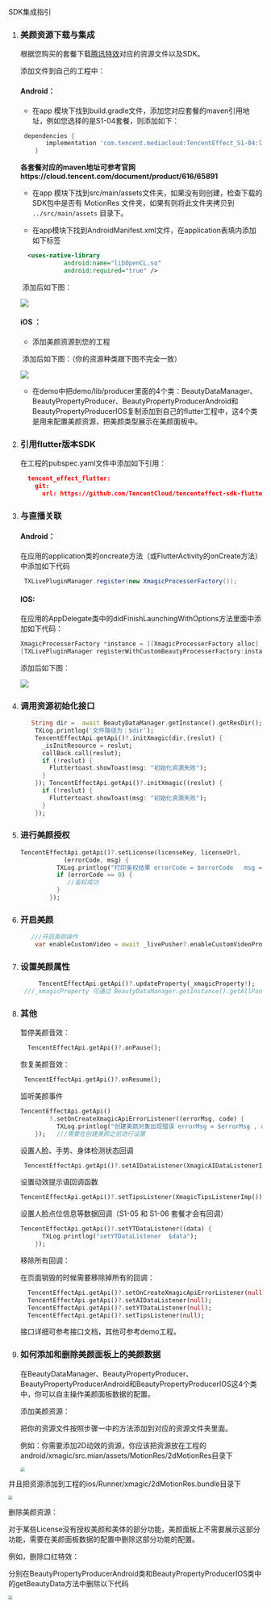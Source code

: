 SDK集成指引

1. ### 美颜资源下载与集成

   根据您购买的套餐下载[腾讯特效](https://cloud.tencent.com/document/product/616/65876)对应的资源文件以及SDK。

   添加文件到自己的工程中：

   #### Android：

   -  在app 模块下找到build.gradle文件，添加您对应套餐的maven引用地址，例如您选择的是S1-04套餐，则添加如下：

   ```groovy
    dependencies {
          implementation 'com.tencent.mediacloud:TencentEffect_S1-04:latest.release'
       }
   ```
   
   **各套餐对应的maven地址可参考官网https://cloud.tencent.com/document/product/616/65891**
   
   -  在app 模块下找到src/main/assets文件夹，如果没有则创建，检查下载的SDK包中是否有 MotionRes 文件夹，如果有则将此文件夹拷贝到 `../src/main/assets` 目录下。
   
   - 在app模块下找到AndroidManifest.xml文件，在application表填内添加如下标签
   
   ```xml
     <uses-native-library
               android:name="libOpenCL.so"
               android:required="true" />
   ```
   
   ​       添加后如下图：
   
   ![](https://qcloudimg.tencent-cloud.cn/raw/adca155b8fa60600465bdfc6e78ebb2b.png)
   
   
   
   #### iOS ：
   
   - 添加美颜资源到您的工程
   
   ​       添加后如下图：（你的资源种类跟下图不完全一致）
   
   ![](https://qcloudimg.tencent-cloud.cn/raw/e5cb4984aa2bfa14fd4f837acf465cfa.png)
   
   
   
   
   
   - 在demo中把demo/lib/producer里面的4个类：BeautyDataManager、BeautyPropertyProducer、BeautyPropertyProducerAndroid和BeautyPropertyProducerIOS复制添加到自己的flutter工程中，这4个类是用来配置美颜资源，把美颜类型展示在美颜面板中。
   
   
   
2. ### 引用flutter版本SDK

   在工程的pubspec.yaml文件中添加如下引用：

   ```json
     tencent_effect_flutter:
       git:
         url: https://github.com/TencentCloud/tencenteffect-sdk-flutter
   ```

3. ### 与直播关联

   #### Android：

   在应用的application类的oncreate方法（或FlutterActivity的onCreate方法）中添加如下代码

   ```java
    TXLivePluginManager.register(new XmagicProcesserFactory());
   ```
   
   #### IOS:

   在应用的AppDelegate类中的didFinishLaunchingWithOptions方法里面中添加如下代码：

   ```objective-c
   XmagicProcesserFactory *instance = [[XmagicProcesserFactory alloc] init];
   [TXLivePluginManager registerWithCustomBeautyProcesserFactory:instance];
   ```
   
   添加后如下图：
   
   ![](https://qcloudimg.tencent-cloud.cn/raw/3f2de0a60696f18daedde2228d65076a.png)
   
   
   
4. ### 调用资源初始化接口

   ```dart
      String dir =  await BeautyDataManager.getInstance().getResDir();
       TXLog.printlog('文件路径为：$dir');
       TencentEffectApi.getApi()?.initXmagic(dir,(reslut) {
         _isInitResource = reslut;
         callBack.call(reslut);
         if (!reslut) {
           Fluttertoast.showToast(msg: "初始化资源失败");
         }
       }); TencentEffectApi.getApi()?.initXmagic((reslut) {
         if (!reslut) {
           Fluttertoast.showToast(msg: "初始化资源失败");
         }
       });
   ```

5. ### 进行美颜授权

   ```dart
   TencentEffectApi.getApi()?.setLicense(licenseKey, licenseUrl,
               (errorCode, msg) {
             TXLog.printlog("打印鉴权结果 errorCode = $errorCode   msg = $msg");
             if (errorCode == 0) {
                //鉴权成功
             }
           });
   ```

6. ### 开启美颜

   ```dart
      ///开启美颜操作
       var enableCustomVideo = await _livePusher?.enableCustomVideoProcess(true);
   ```
   
7. ### 设置美颜属性

   ```dart
        TencentEffectApi.getApi()?.updateProperty(_xmagicProperty!);
    ///_xmagicProperty 可通过 BeautyDataManager.getInstance().getAllPannelData();获取所有的属性，需要使用美颜属性的时候可通过updateProperty方法设置属性。
   ```

8. ### 其他

   暂停美颜音效：

   ```dart
     TencentEffectApi.getApi()?.onPause();  
   ```

   恢复美颜音效：

   ```dart
    TencentEffectApi.getApi()?.onResume();
   ```

   监听美颜事件

   ```dart
   TencentEffectApi.getApi()
           ?.setOnCreateXmagicApiErrorListener((errorMsg, code) {
             TXLog.printlog("创建美颜对象出现错误 errorMsg = $errorMsg , code = $code");
       });   ///需要在创建美颜之前进行设置
   ```

   设置人脸、手势、身体检测状态回调

   ```dart
    TencentEffectApi.getApi()?.setAIDataListener(XmagicAIDataListenerImp());
   ```

   设置动效提示语回调函数

   ```dart
   TencentEffectApi.getApi()?.setTipsListener(XmagicTipsListenerImp());
   ```

   设置人脸点位信息等数据回调（S1-05 和 S1-06 套餐才会有回调）

   ```dart
   TencentEffectApi.getApi()?.setYTDataListener((data) {
         TXLog.printlog("setYTDataListener  $data");
       });
   ```

   移除所有回调：

   在页面销毁的时候需要移除掉所有的回调：

   ```dart
     TencentEffectApi.getApi()?.setOnCreateXmagicApiErrorListener(null);
     TencentEffectApi.getApi()?.setAIDataListener(null);
     TencentEffectApi.getApi()?.setYTDataListener(null);
     TencentEffectApi.getApi()?.setTipsListener(null);
   ```

   接口详细可参考接口文档，其他可参考demo工程。

9. ### 如何添加和删除美颜面板上的美颜数据

   在BeautyDataManager、BeautyPropertyProducer、BeautyPropertyProducerAndroid和BeautyPropertyProducerIOS这4个类中，你可以自主操作美颜面板数据的配置。

   添加美颜资源：

   把你的资源文件按照步骤一中的方法添加到对应的资源文件夹里面。

   例如：你需要添加2D动效的资源，你应该把资源放在工程的android/xmagic/src.mian/assets/MotionRes/2dMotionRes目录下

   <img src="https://qcloudimg.tencent-cloud.cn/raw/7e91b97099e3d337de31c4893686759b.png" style="zoom:50%;" />

并且把资源添加到工程的ios/Runner/xmagic/2dMotionRes.bundle目录下

<img src="https://qcloudimg.tencent-cloud.cn/raw/8c806cb1c77d9c49b787ab17f77a2f0d.png" style="zoom:50%;" />

删除美颜资源：

对于某些License没有授权美颜和美体的部分功能，美颜面板上不需要展示这部分功能，需要在美颜面板数据的配置中删除这部分功能的配置。

例如，删除口红特效：

分别在BeautyPropertyProducerAndroid类和BeautyPropertyProducerIOS类中的getBeautyData方法中删除以下代码

<img src="https://qcloudimg.tencent-cloud.cn/raw/730abb4688d9f9675cf1bef679b0b2c1.png" style="zoom:50%;" />

